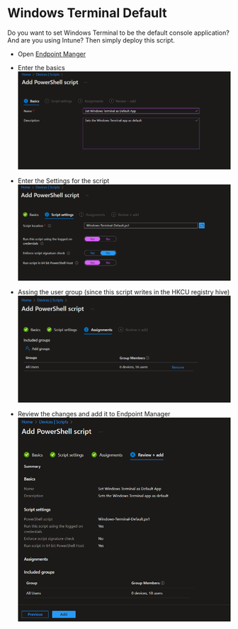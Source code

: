 # Windows Terminal Default

Do you want to set Windows Terminal to be the default console application?
And are you using Intune?
Then simply deploy this script.

- Open [Endpoint Manger](https://endpoint.microsoft.com/#view/Microsoft_Intune_DeviceSettings/PowershellScriptsWizard)
- Enter the basics 
![Basics Settings](https://raw.githubusercontent.com/BJD1997/Windows-Terminal-Default/main/Images/Basics.png)

- Enter the Settings for the script
![Script Settings](https://raw.githubusercontent.com/BJD1997/Windows-Terminal-Default/main/Images/ScriptSettings.png)

- Assing the user group (since this script writes in the HKCU registry hive)
![Assingment Settings](https://raw.githubusercontent.com/BJD1997/Windows-Terminal-Default/main/Images/Assignments.png)

- Review the changes and add it to Endpoint Manager
![Review](https://raw.githubusercontent.com/BJD1997/Windows-Terminal-Default/main/Images/Review.png)

